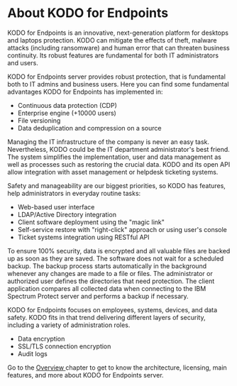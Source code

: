 # About KODO for Endpoints

KODO for Endpoints is an innovative, next-generation platform for desktops and laptops protection. KODO can mitigate the effects of theft, malware attacks \(including ransomware\) and human error that can threaten business continuity. Its robust features are fundamental for both IT administrators and users.

KODO for Endpoints server provides robust protection, that is fundamental both to IT admins and business users. Here you can find  some fundamental advantages KODO for Endpoints has implemented in:  

* Continuous data protection \(CDP\)
* Enterprise engine \(+10000 users\)
* File versioning
* Data deduplication and compression on a source 

Managing the IT infrastructure of the company is never an easy task. Nevertheless, KODO could be the IT department administrator's best friend. The system simplifies the implementation, user and data management as well as processes such as restoring the crucial data. KODO and its open API allow integration with asset management or helpdesk ticketing systems. 

Safety and manageability are our biggest priorities, so KODO has features, help administrators in everyday routine tasks:

* Web-based user interface
* LDAP/Active Directory integration
* Client software deployment using the "magic link" 
* Self-service restore with "right-click" approach or using user's console
* Ticket systems integration using RESTful API

To ensure 100% security, data is encrypted and all valuable files are backed up as soon as they are saved. The software does not wait for a scheduled backup. The backup process starts automatically in the background whenever any changes are made to a file or files. The administrator or authorized user defines the directories that need protection. The client application compares all collected data when connecting to the IBM Spectrum Protect server and performs a backup if necessary.

KODO for Endpoints focuses on employees, systems, devices, and data safety. KODO fits in that trend delivering different layers of security, including a variety of administration roles.

* Data encryption
* SSL/TLS connection encryption
* Audit logs

Go to the [Overview ](first-steps/)chapter to get to know the architecture, licensing, main features, and more about KODO for Endpoints server.

